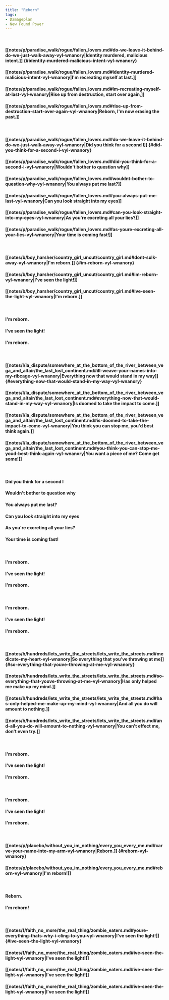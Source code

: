 ```yaml
---
title: "Reborn"
tags:
- Damageplan
- New Found Power
---
```

&nbsp;
#### [[notes/p/paradise_walk/rogue/fallen_lovers.md#do-we-leave-it-behind-do-we-just-walk-away-vyl-wnanory|Identity murdered, malicious intent.]] {#identity-murdered-malicious-intent-vyl-wnanory}
#### [[notes/p/paradise_walk/rogue/fallen_lovers.md#identity-murdered-malicious-intent-vyl-wnanory|I'm recreating myself at last.]]
#### [[notes/p/paradise_walk/rogue/fallen_lovers.md#im-recreating-myself-at-last-vyl-wnanory|Rise up from destruction, start over again,]]
#### [[notes/p/paradise_walk/rogue/fallen_lovers.md#rise-up-from-destruction-start-over-again-vyl-wnanory|Reborn, I'm now erasing the past.]]
&nbsp;
#### [[notes/p/paradise_walk/rogue/fallen_lovers.md#do-we-leave-it-behind-do-we-just-walk-away-vyl-wnanory|Did you think for a second I]] {#did-you-think-for-a-second-i-vyl-wnanory}
#### [[notes/p/paradise_walk/rogue/fallen_lovers.md#did-you-think-for-a-second-i-vyl-wnanory|Wouldn't bother to question why]]
#### [[notes/p/paradise_walk/rogue/fallen_lovers.md#wouldnt-bother-to-question-why-vyl-wnanory|You always put me last?]]
#### [[notes/p/paradise_walk/rogue/fallen_lovers.md#you-always-put-me-last-vyl-wnanory|Can you look straight into my eyes]]
#### [[notes/p/paradise_walk/rogue/fallen_lovers.md#can-you-look-straight-into-my-eyes-vyl-wnanory|As you're excreting all your lies?]]
#### [[notes/p/paradise_walk/rogue/fallen_lovers.md#as-youre-excreting-all-your-lies-vyl-wnanory|Your time is coming fast!]]
&nbsp;
#### [[notes/b/boy_harsher/country_girl_uncut/country_girl.md#dont-sulk-away-vyl-wnanory|I'm reborn.]] {#im-reborn-vyl-wnanory}
#### [[notes/b/boy_harsher/country_girl_uncut/country_girl.md#im-reborn-vyl-wnanory|I've seen the light!]]
#### [[notes/b/boy_harsher/country_girl_uncut/country_girl.md#ive-seen-the-light-vyl-wnanory|I'm reborn.]]
&nbsp;
#### I'm reborn.
#### I've seen the light!
#### I'm reborn.
&nbsp;
#### [[notes/l/la_dispute/somewhere_at_the_bottom_of_the_river_between_vega_and_altair/the_last_lost_continent.md#ill-weave-your-names-into-my-ribcage-vyl-wnanory|Everything now that would stand in my way]] {#everything-now-that-would-stand-in-my-way-vyl-wnanory}
#### [[notes/l/la_dispute/somewhere_at_the_bottom_of_the_river_between_vega_and_altair/the_last_lost_continent.md#everything-now-that-would-stand-in-my-way-vyl-wnanory|Is doomed to take the impact to come.]]
#### [[notes/l/la_dispute/somewhere_at_the_bottom_of_the_river_between_vega_and_altair/the_last_lost_continent.md#is-doomed-to-take-the-impact-to-come-vyl-wnanory|You think you can stop me, you'd best think again.]]
#### [[notes/l/la_dispute/somewhere_at_the_bottom_of_the_river_between_vega_and_altair/the_last_lost_continent.md#you-think-you-can-stop-me-youd-best-think-again-vyl-wnanory|You want a piece of me? Come get some!]]
&nbsp;
#### Did you think for a second I
#### Wouldn't bother to question why
#### You always put me last?
#### Can you look straight into my eyes
#### As you're excreting all your lies?
#### Your time is coming fast!
&nbsp;
#### I'm reborn.
#### I've seen the light!
#### I'm reborn.
&nbsp;
#### I'm reborn.
#### I've seen the light!
#### I'm reborn.
&nbsp;
#### [[notes/h/hundreds/lets_write_the_streets/lets_write_the_streets.md#medicate-my-heart-vyl-wnanory|So everything that you've throwing at me]] {#so-everything-that-youve-throwing-at-me-vyl-wnanory}
#### [[notes/h/hundreds/lets_write_the_streets/lets_write_the_streets.md#so-everything-that-youve-throwing-at-me-vyl-wnanory|Has only helped me make up my mind.]]
#### [[notes/h/hundreds/lets_write_the_streets/lets_write_the_streets.md#has-only-helped-me-make-up-my-mind-vyl-wnanory|And all you do will amount to nothing.]]
#### [[notes/h/hundreds/lets_write_the_streets/lets_write_the_streets.md#and-all-you-do-will-amount-to-nothing-vyl-wnanory|You can't effect me, don't even try.]]
&nbsp;
#### I'm reborn.
#### I've seen the light!
#### I'm reborn.
&nbsp;
#### I'm reborn.
#### I've seen the light!
#### I'm reborn.
&nbsp;
#### [[notes/p/placebo/without_you_im_nothing/every_you_every_me.md#carve-your-name-into-my-arm-vyl-wnanory|Reborn.]] {#reborn-vyl-wnanory}
#### [[notes/p/placebo/without_you_im_nothing/every_you_every_me.md#reborn-vyl-wnanory|I'm reborn!]]
&nbsp;
#### Reborn.
#### I'm reborn!
&nbsp;
#### [[notes/f/faith_no_more/the_real_thing/zombie_eaters.md#youre-everything-thats-why-i-cling-to-you-vyl-wnanory|I've seen the light!]] {#ive-seen-the-light-vyl-wnanory}
#### [[notes/f/faith_no_more/the_real_thing/zombie_eaters.md#ive-seen-the-light-vyl-wnanory|I've seen the light!]]
#### [[notes/f/faith_no_more/the_real_thing/zombie_eaters.md#ive-seen-the-light-vyl-wnanory|I've seen the light!]]
#### [[notes/f/faith_no_more/the_real_thing/zombie_eaters.md#ive-seen-the-light-vyl-wnanory|I've seen the light!]]
